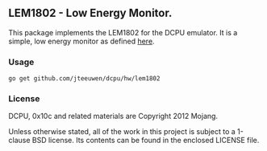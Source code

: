 ## LEM1802 - Low Energy Monitor.

This package implements the LEM1802 for the DCPU emulator.
It is a simple, low energy monitor as defined [here][1].

[1]: http://dcpu.com/highnerd/lem1802.txt


### Usage

    go get github.com/jteeuwen/dcpu/hw/lem1802

### License

DCPU, 0x10c and related materials are Copyright 2012 Mojang.

Unless otherwise stated, all of the work in this project is subject to a
1-clause BSD license. Its contents can be found in the enclosed LICENSE file.

